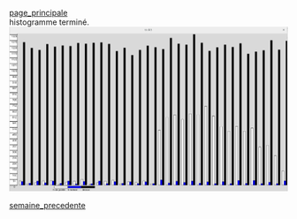 [page_principale](https://are00dynamic-2018.github.io/RATP_Project/)  
histogramme terminé.
![capture d'écran](../image/capture_histo.png)


[semaine_precedente](https://are00dynamic-2018.github.io/RATP_Project/sous_partie/semaine7)  
